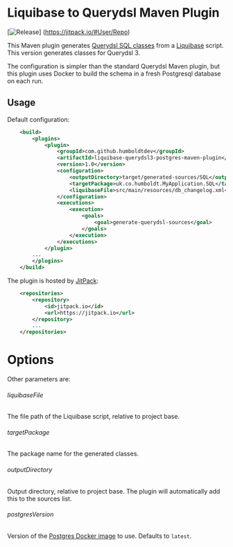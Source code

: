 # Liquibase to Querydsl Maven Plugin

[![Release](https://jitpack.io/v/User/Repo.svg)]
(https://jitpack.io/#User/Repo)

This Maven plugin generates [Querydsl SQL classes](http://www.querydsl.com/static/querydsl/3.7.4/reference/html_single/#sql_integration)
 from a [Liquibase](http://www.liquibase.org/) script. This version generates 
 classes for Querydsl 3.

The configuration is simpler than the standard Querydsl Maven plugin, but this plugin uses Docker to build the schema in a fresh Postgresql database on each run.

## Usage

Default configuration:

```xml
    <build>
        <plugins>
            <plugin>
                <groupId>com.github.humboldtdev</groupId>
                <artifactId>liquibase-querydsl3-postgres-maven-plugin</artifactId>
                <version>1.0</version>
                <configuration>
                    <outputDirectory>target/generated-sources/SQL</outputDirectory>
                    <targetPackage>uk.co.humboldt.MyApplication.SQL</targetPackage>
                    <liquibaseFile>src/main/resources/db_changelog.xml</liquibaseFile>
                </configuration>
                <executions>
                    <execution>
                        <goals>
                            <goal>generate-querydsl-sources</goal>
                        </goals>
                    </execution>
                </executions>
            </plugin>
        ...
        </plugins>
    </build>
```

The plugin is hosted by [JitPack](https://jitpack.io/):

```xml    
	<repositories>
		<repository>
			<id>jitpack.io</id>
			<url>https://jitpack.io</url>
		</repository>
		...
	</repositories>
```

# Options

Other parameters are:

###### liquibaseFile

The file path of the Liquibase script, relative to project base.

###### targetPackage

The package name for the generated classes.

###### outputDirectory

Output directory, relative to project base. The plugin will automatically add this to
the sources list.

###### postgresVersion

Version of the [Postgres Docker image](https://hub.docker.com/_/postgres/) to use. Defaults to `latest`.
